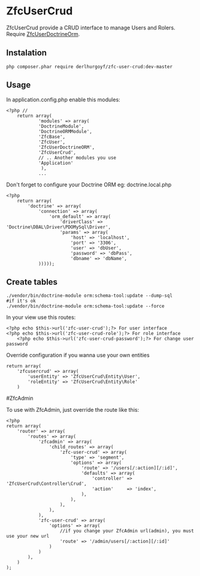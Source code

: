 # ZfcUserCrud 

ZfcUserCrud provide a CRUD interface to manage Users and Rolers.
Require [ZfcUserDoctrineOrm](https://github.com/ZF-Commons/ZfcUserDoctrineORM).

## Instalation

	php composer.phar require derlhurgoyf/zfc-user-crud:dev-master

## Usage

In application.config.php enable this modules:

	<?php //
		return array(
    			'modules' => array(
				'DoctrineModule',
				'DoctrineORMModule',
				'ZfcBase',
				'ZfcUser',
				'ZfcUserDoctrineORM',
				'ZfcUserCrud',
				// .. Another modules you use
				'Application'
				 ),
				...

Don't forget to configure your Doctrine ORM
eg: doctrine.local.php

	<?php
		return array(
		    'doctrine' => array(
		        'connection' => array(
		            'orm_default' => array(
		                'driverClass' => 'Doctrine\DBAL\Driver\PDOMySql\Driver',
		                'params' => array(
                		    'host' => 'localhost',
		                    'port' => '3306',
                		    'user' => 'dbUser',
		                    'password' => 'dbPass',
		                    'dbname' => 'dbName',
		        )))));


## Create tables

    ./vendor/bin/doctrine-module orm:schema-tool:update --dump-sql
    #if it's ok
    ./vendor/bin/doctrine-module orm:schema-tool:update --force

In your view use this routes:

	<?php echo $this->url('zfc-user-crud');?> For user interface
	<?php echo $this->url('zfc-user-crud-role');?> For role interface
        <?php echo $this->url('zfc-user-crud-password');?> For change user password

Override configuration if you wanna use your own entities

	return array(
	    'zfcusercrud' => array(
        	'userEntity' => 'ZfcUserCrud\Entity\User',
	        'roleEntity' => 'ZfcUserCrud\Entity\Role'
	    )

#ZfcAdmin

To use with ZfcAdmin, just override the route like this:

	<?php
	return array(
	    'router' => array(
	        'routes' => array(
	            'zfcadmin' => array(
	                'child_routes' => array(
	                    'zfc-user-crud' => array(
	                        'type' => 'segment',
	                        'options' => array(
	                            'route' => '/users[/:action][/:id]',
	                            'defaults' => array(
	                                'controller' => 'ZfcUserCrud\Controller\Crud',
	                                'action'     => 'index',
	                            ),
	                        ),
	                    ),
	                ),
	            ),
	            'zfc-user-crud' => array(
	                'options' => array(
	                    //if you change your ZfcAdmin url(admin), you must use your new url
	                    'route' => '/admin/users[/:action][/:id]'
	                )
	            )
	        ),
	    )
	);
